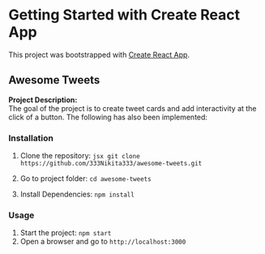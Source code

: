 # Getting Started with Create React App

This project was bootstrapped with [Create React App](https://github.com/facebook/create-react-app).

## Awesome Tweets
**Project Description:**<br>
The goal of the project is to create tweet cards and add interactivity at the click of a button. The following has also been implemented:<br>

### Installation
1. Clone the repository: ```jsx git clone https://github.com/333Nikita333/awesome-tweets.git ```

2. Go to project folder: `cd awesome-tweets`

3. Install Dependencies: `npm install`

### Usage
1. Start the project: `npm start`
2. Open a browser and go to `http://localhost:3000`
